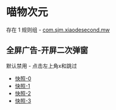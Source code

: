 # 喵物次元

存在 1 规则组 - [com.sjm.xiaodesecond.mw](/src/apps/com.sjm.xiaodesecond.mw.ts)

## 全屏广告-开屏二次弹窗

默认禁用 - 点击左上角x和跳过

- [快照-0](https://i.gkd.li/i/14203319)
- [快照-1](https://i.gkd.li/i/14203087)
- [快照-2](https://i.gkd.li/i/14203327)
- [快照-3](https://i.gkd.li/i/14203600)
